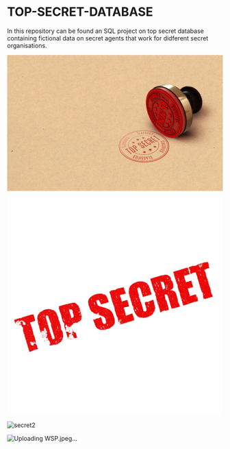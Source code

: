 # TOP-SECRET-DATABASE
In this repository can be found an SQL project on top secret database containing fictional data on secret agents that work for didferent secret organisations. 

![TPS](secret.jpg)

![secret2](secret2.jpg)


![secret2](https://github.com/Kunleiky/TOP-SECRET-DATABASE/assets/59319481/081b19d6-aff1-495f-9f40-965fc400c349)

![Uploading WSP.jpeg…]()
